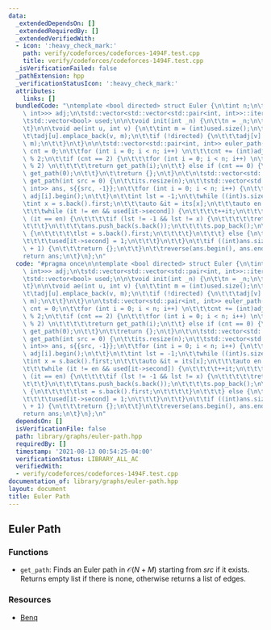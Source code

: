 ```yaml
---
data:
  _extendedDependsOn: []
  _extendedRequiredBy: []
  _extendedVerifiedWith:
  - icon: ':heavy_check_mark:'
    path: verify/codeforces/codeforces-1494F.test.cpp
    title: verify/codeforces/codeforces-1494F.test.cpp
  _isVerificationFailed: false
  _pathExtension: hpp
  _verificationStatusIcon: ':heavy_check_mark:'
  attributes:
    links: []
  bundledCode: "\ntemplate <bool directed> struct Euler {\n\tint n;\n\tstd::vector<std::vector<std::pair<int,\
    \ int>>> adj;\n\tstd::vector<std::vector<std::pair<int, int>>::iterator> its;\n\
    \tstd::vector<bool> used;\n\n\tvoid init(int _n) {\n\t\tn = _n;\n\t\tadj.resize(n);\n\
    \t}\n\n\tvoid ae(int u, int v) {\n\t\tint m = (int)used.size();\n\t\tused.push_back(false);\n\
    \t\tadj[u].emplace_back(v, m);\n\t\tif (!directed) {\n\t\t\tadj[v].emplace_back(u,\
    \ m);\n\t\t}\n\t}\n\n\tstd::vector<std::pair<int, int>> euler_path() {\n\t\tint\
    \ cnt = 0;\n\t\tfor (int i = 0; i < n; i++) \n\t\t\tcnt += (int)adj[i].size()\
    \ % 2;\n\t\tif (cnt == 2) {\n\t\t\tfor (int i = 0; i < n; i++) \n\t\t\t\tif ((int)adj[i].size()\
    \ % 2) \n\t\t\t\t\treturn get_path(i);\n\t\t} else if (cnt == 0) {\n\t\t\treturn\
    \ get_path(0);\n\t\t}\n\t\treturn {};\n\t}\n\t\n\tstd::vector<std::pair<int, int>>\
    \ get_path(int src = 0) {\n\t\tits.resize(n);\n\t\tstd::vector<std::pair<int,\
    \ int>> ans, s{{src, -1}};\n\t\tfor (int i = 0; i < n; i++) {\n\t\t\tits[i] =\
    \ adj[i].begin();\n\t\t}\n\t\tint lst = -1;\n\t\twhile ((int)s.size()) {\n\t\t\
    \tint x = s.back().first;\n\t\t\tauto &it = its[x];\n\t\t\tauto en = adj[x].end();\n\
    \t\t\twhile (it != en && used[it->second]) {\n\t\t\t\t++it;\n\t\t\t}\n\t\t\tif\
    \ (it == en) {\n\t\t\t\tif (lst != -1 && lst != x) {\n\t\t\t\t\treturn {};\n\t\
    \t\t\t}\n\t\t\t\tans.push_back(s.back());\n\t\t\t\ts.pop_back();\n\t\t\t\tif ((int)s.size())\
    \ {\n\t\t\t\t\tlst = s.back().first;\n\t\t\t\t}\n\t\t\t} else {\n\t\t\t\ts.push_back(*it);\n\
    \t\t\t\tused[it->second] = 1;\n\t\t\t}\n\t\t}\n\t\tif ((int)ans.size() != (int)used.size()\
    \ + 1) {\n\t\t\treturn {};\n\t\t}\n\t\treverse(ans.begin(), ans.end());\n\t\t\
    return ans;\n\t}\n};\n"
  code: "#pragma once\n\ntemplate <bool directed> struct Euler {\n\tint n;\n\tstd::vector<std::vector<std::pair<int,\
    \ int>>> adj;\n\tstd::vector<std::vector<std::pair<int, int>>::iterator> its;\n\
    \tstd::vector<bool> used;\n\n\tvoid init(int _n) {\n\t\tn = _n;\n\t\tadj.resize(n);\n\
    \t}\n\n\tvoid ae(int u, int v) {\n\t\tint m = (int)used.size();\n\t\tused.push_back(false);\n\
    \t\tadj[u].emplace_back(v, m);\n\t\tif (!directed) {\n\t\t\tadj[v].emplace_back(u,\
    \ m);\n\t\t}\n\t}\n\n\tstd::vector<std::pair<int, int>> euler_path() {\n\t\tint\
    \ cnt = 0;\n\t\tfor (int i = 0; i < n; i++) \n\t\t\tcnt += (int)adj[i].size()\
    \ % 2;\n\t\tif (cnt == 2) {\n\t\t\tfor (int i = 0; i < n; i++) \n\t\t\t\tif ((int)adj[i].size()\
    \ % 2) \n\t\t\t\t\treturn get_path(i);\n\t\t} else if (cnt == 0) {\n\t\t\treturn\
    \ get_path(0);\n\t\t}\n\t\treturn {};\n\t}\n\t\n\tstd::vector<std::pair<int, int>>\
    \ get_path(int src = 0) {\n\t\tits.resize(n);\n\t\tstd::vector<std::pair<int,\
    \ int>> ans, s{{src, -1}};\n\t\tfor (int i = 0; i < n; i++) {\n\t\t\tits[i] =\
    \ adj[i].begin();\n\t\t}\n\t\tint lst = -1;\n\t\twhile ((int)s.size()) {\n\t\t\
    \tint x = s.back().first;\n\t\t\tauto &it = its[x];\n\t\t\tauto en = adj[x].end();\n\
    \t\t\twhile (it != en && used[it->second]) {\n\t\t\t\t++it;\n\t\t\t}\n\t\t\tif\
    \ (it == en) {\n\t\t\t\tif (lst != -1 && lst != x) {\n\t\t\t\t\treturn {};\n\t\
    \t\t\t}\n\t\t\t\tans.push_back(s.back());\n\t\t\t\ts.pop_back();\n\t\t\t\tif ((int)s.size())\
    \ {\n\t\t\t\t\tlst = s.back().first;\n\t\t\t\t}\n\t\t\t} else {\n\t\t\t\ts.push_back(*it);\n\
    \t\t\t\tused[it->second] = 1;\n\t\t\t}\n\t\t}\n\t\tif ((int)ans.size() != (int)used.size()\
    \ + 1) {\n\t\t\treturn {};\n\t\t}\n\t\treverse(ans.begin(), ans.end());\n\t\t\
    return ans;\n\t}\n};\n"
  dependsOn: []
  isVerificationFile: false
  path: library/graphs/euler-path.hpp
  requiredBy: []
  timestamp: '2021-08-13 00:54:25-04:00'
  verificationStatus: LIBRARY_ALL_AC
  verifiedWith:
  - verify/codeforces/codeforces-1494F.test.cpp
documentation_of: library/graphs/euler-path.hpp
layout: document
title: Euler Path
---
```


## Euler Path 

### Functions
- `get_path`: Finds an Euler path in $\mathcal O(N + M)$ starting from $src$ if it exists. Returns empty list if there is none, otherwise returns a list of edges. 

### Resources
- [Benq](https://github.com/bqi343/USACO/blob/4aa96cd195a770c3a7f8977441020036d84b4f24/Implementations/content/graphs%20(12)/DFS/EulerPath%20(12.2).h)

